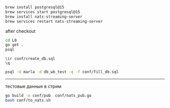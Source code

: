 
```bash
brew install postgresql@15
brew services start postgresql@15
brew install nats-streaming-server
brew services restart nats-streaming-server
```
after checkout
```bash 
cd L0
go get .
psql
```
```psql
\ir conf/create_db.sql
\q
```
```bash
psql -U marla -d db_wb_test -q -f conf/fill_db.sql
```

---

тестовые данные в стрим

```bash
go build -o conf/pub  conf/nats_pub.go
bash conf/to_nats.sh
```



